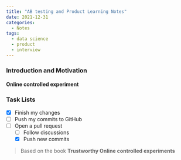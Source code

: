 ```yaml
---
title: "AB testing and Product Learning Notes"
date: 2021-12-31
categories:
  - Notes
tags:
  - data science
  - product
  - interview
---
```


### Introduction and Motivation
#### Online controlled experiment



### Task Lists

- [x] Finish my changes
- [ ] Push my commits to GitHub
- [ ] Open a pull request
  - [ ] Follow discussions
  - [x] Push new commits

> Based on the book **Trustworthy Online controlled experiments**
